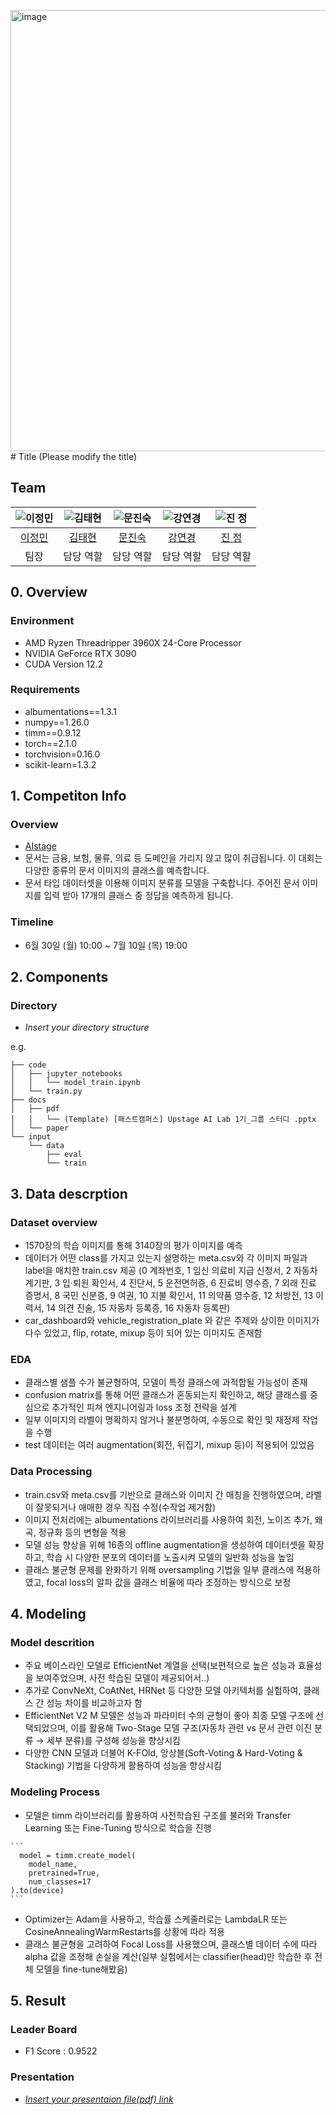 <img width="1055" height="706" alt="image" src="https://github.com/user-attachments/assets/213ae09e-4579-4a6b-bda4-c3e74555814b" /># Title (Please modify the title)
## Team

| ![이정민](https://avatars.githubusercontent.com/u/156163982?v=4) | ![김태현](https://avatars.githubusercontent.com/u/156163982?v=4) | ![문진숙](https://avatars.githubusercontent.com/u/156163982?v=4) | ![강연경](https://avatars.githubusercontent.com/u/156163982?v=4) | ![진 정](https://avatars.githubusercontent.com/u/156163982?v=4) |
| :--------------------------------------------------------------: | :--------------------------------------------------------------: | :--------------------------------------------------------------: | :--------------------------------------------------------------: | :--------------------------------------------------------------: |
|            [이정민](https://github.com/UpstageAILab)             |            [김태현](https://github.com/UpstageAILab)             |            [문진숙](https://github.com/UpstageAILab)             |            [강연경](https://github.com/UpstageAILab)             |            [진 정](https://github.com/UpstageAILab)             |
|                            팀장                             |                            담당 역할                             |                            담당 역할                             |                            담당 역할                             |                            담당 역할                             |

## 0. Overview
### Environment
- AMD Ryzen Threadripper 3960X 24-Core Processor
- NVIDIA GeForce RTX 3090
- CUDA Version 12.2

### Requirements
- albumentations==1.3.1
- numpy==1.26.0
- timm==0.9.12
- torch==2.1.0
- torchvision=0.16.0
- scikit-learn=1.3.2

## 1. Competiton Info

### Overview

- [AIstage](https://stages.ai/en/competitions/356/overview/description)
- 문서는 금융, 보험, 물류, 의료 등 도메인을 가리지 않고 많이 취급됩니다. 이 대회는 다양한 종류의 문서 이미지의 클래스를 예측합니다.
- 문서 타입 데이터셋을 이용해 이미지 분류를 모델을 구축합니다. 주어진 문서 이미지를 입력 받아 17개의 클래스 중 정답을 예측하게 됩니다.

### Timeline

- 6월 30일 (월) 10:00 ~ 7월 10일 (목) 19:00

## 2. Components

### Directory

- _Insert your directory structure_

e.g.
```
├── code
│   ├── jupyter_notebooks
│   │   └── model_train.ipynb
│   └── train.py
├── docs
│   ├── pdf
│   │   └── (Template) [패스트캠퍼스] Upstage AI Lab 1기_그룹 스터디 .pptx
│   └── paper
└── input
    └── data
        ├── eval
        └── train
```

## 3. Data descrption

### Dataset overview

- 1570장의 학습 이미지를 통해 3140장의 평가 이미지를 예측
- 데이터가 어떤 class를 가지고 있는지 설명하는 meta.csv와 각 이미지 파일과 label을 매치한 train.csv 제공
(0 계좌번호, 1 임신 의료비 지급 신청서, 2 자동차 계기판, 3 입·퇴원 확인서, 4 진단서, 5 운전면허증, 6 진료비 영수증, 7 외래 진료 증명서, 8 국민 신분증, 9 여권, 10 지불 확인서, 11 의약품 영수증, 12 처방전, 13 이력서, 14 의견 진술, 15 자동차 등록증, 16 자동차 등록판)
- car_dashboard와 vehicle_registration_plate 와 같은 주제와 상이한 이미지가 다수 있었고, flip, rotate, mixup 등이 되어 있는 이미지도 존재함


### EDA

- 클래스별 샘플 수가 불균형하여, 모델이 특정 클래스에 과적합될 가능성이 존재
- confusion matrix를 통해 어떤 클래스가 혼동되는지 확인하고, 해당 클래스를 중심으로 추가적인 피쳐 엔지니어링과 loss 조정 전략을 설계
- 일부 이미지의 라벨이 명확하지 않거나 불분명하여, 수동으로 확인 및 재정제 작업을 수행
- test 데이터는 여러 augmentation(회전, 뒤집기, mixup 등)이 적용되어 있었음

### Data Processing

- train.csv와 meta.csv를 기반으로 클래스와 이미지 간 매칭을 진행하였으며, 라벨이 잘못되거나 애매한 경우 직접 수정(수작업 제거함)
- 이미지 전처리에는 albumentations 라이브러리를 사용하여 회전, 노이즈 추가, 왜곡, 정규화 등의 변형을 적용
- 모델 성능 향상을 위해 16종의 offline augmentation을 생성하여 데이터셋을 확장하고, 학습 시 다양한 분포의 데이터를 노출시켜 모델의 일반화 성능을 높임
- 클래스 불균형 문제를 완화하기 위해 oversampling 기법을 일부 클래스에 적용하였고, focal loss의 알파 값을 클래스 비율에 따라 조정하는 방식으로 보정

## 4. Modeling

### Model descrition

- 주요 베이스라인 모델로 EfficientNet 계열을 선택(보편적으로 높은 성능과 효율성을 보여주었으며, 사전 학습된 모델이 제공되어서..)
- 추가로 ConvNeXt, CoAtNet, HRNet 등 다양한 모델 아키텍처를 실험하여, 클래스 간 성능 차이를 비교하고자 함
- EfficientNet V2 M 모델은 성능과 파라미터 수의 균형이 좋아 최종 모델 구조에 선택되었으며, 이를 활용해 Two-Stage 모델 구조(자동차 관련 vs 문서 관련 이진 분류 → 세부 분류)를 구성해 성능을 향상시킴
- 다양한 CNN 모델과 더불어 K-FOld, 앙상블(Soft-Voting & Hard-Voting & Stacking) 기법을 다양하게 활용하여 성능을 향상시킴

### Modeling Process

- 모델은 timm 라이브러리를 활용하여 사전학습된 구조를 불러와 Transfer Learning 또는 Fine-Tuning 방식으로 학습을 진행
<pre><code>```
  model = timm.create_model(
    model_name,
    pretrained=True,
    num_classes=17
).to(device)
```</code></pre>
- Optimizer는 Adam을 사용하고, 학습률 스케줄러로는 LambdaLR 또는 CosineAnnealingWarmRestarts를 상황에 따라 적용
- 클래스 불균형을 고려하여 Focal Loss를 사용했으며, 클래스별 데이터 수에 따라 alpha 값을 조정해 손실을 계산(일부 실험에서는 classifier(head)만 학습한 후 전체 모델을 fine-tune해봤음)


## 5. Result

### Leader Board

- F1 Score : 0.9522

### Presentation

- [_Insert your presentaion file(pdf) link_](https://docs.google.com/presentation/d/16QH-98pLcHNOiJ13gGYMyGsNaQXYtBhh/edit?slide=id.p1#slide=id.p1)
